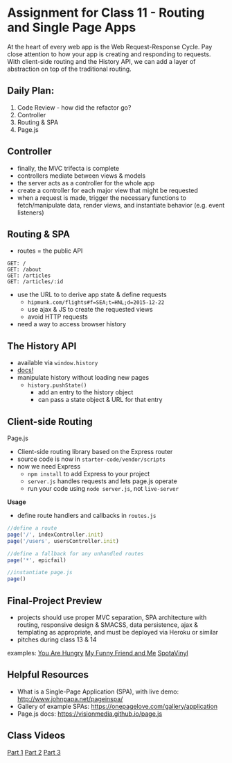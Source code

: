 # Assignment for Class 11 - Routing and Single Page Apps

At the heart of every web app is the Web Request-Response Cycle. Pay close attention to how your app is creating and responding to requests. With client-side routing and the History API, we can add a layer of abstraction on top of the traditional routing.

## Daily Plan:
1. Code Review - how did the refactor go?
2. Controller
3. Routing & SPA
4. Page.js

## Controller

- finally, the MVC trifecta is complete
- controllers mediate between views & models
- the server acts as a controller for the whole app
- create a controller for each major view that might be requested
- when a request is made, trigger the necessary functions to fetch/manipulate data, render views, and instantiate behavior (e.g. event listeners)

## Routing & SPA

- routes = the public API
```
GET: /
GET: /about
GET: /articles
GET: /articles/:id
```

- use the URL to to derive app state & define requests
  - `hipmunk.com/flights#f=SEA;t=HNL;d=2015-12-22`
  - use ajax & JS to create the requested views
  - avoid HTTP requests
- need a way to access browser history

## The History API
- available via `window.history`
- [docs!](https://developer.mozilla.org/en-US/docs/Web/API/History_API)
- manipulate history without loading new pages
  - `history.pushState()`
    - add an entry to the history object
    - can pass a state object & URL for that entry

## Client-side Routing

Page.js

- Client-side routing library based on the Express router
- source code is now in `starter-code/vendor/scripts`
- now we need Express
  - `npm install` to add Express to your project
  - `server.js` handles requests and lets page.js operate
  - run your code using `node server.js`, not `live-server`

**Usage**
- define route handlers and callbacks in `routes.js`

```javascript
//define a route
page('/', indexController.init)
page('/users', usersController.init)

//define a fallback for any unhandled routes
page('*', epicfail)

//instantiate page.js
page()
```


## Final-Project Preview

- projects should use proper MVC separation, SPA architecture with routing, responsive design & SMACSS, data persistence, ajax & templating as appropriate, and must be deployed via Heroku or similar
- pitches during class 13 & 14

examples:
[You Are Hungry](https://youarehungry.herokuapp.com/)
[My Funny Friend and Me](https://myfunnyfriendandme.herokuapp.com/)
[SpotaVinyl](https://spotavinyl.herokuapp.com)

## Helpful Resources
- What is a Single-Page Application (SPA), with live demo: http://www.johnpapa.net/pageinspa/
- Gallery of example SPAs: https://onepagelove.com/gallery/application
- Page.js docs: https://visionmedia.github.io/page.js

## Class Videos
[Part 1]()
[Part 2]()
[Part 3]()
